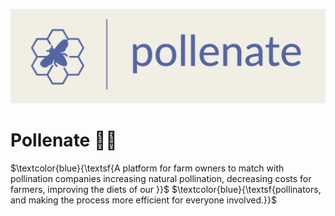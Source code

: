 ![Pollenator](https://github.com/willgitdata/pollen8/blob/e1b379ed3408cf932c5c95cea52b6dc773d8c5cc/Screenshot%202023-08-22%20at%207.48.41%20PM.png)    
# Pollenate  🌻🐝

$\textcolor{blue}{\textsf{A platform for farm owners to match with pollination companies increasing natural pollination, decreasing costs for farmers, improving the diets of our }}$ 
$\textcolor{blue}{\textsf{pollinators, and making the process more efficient for everyone involved.}}$ 
                                                    
             
